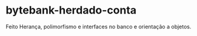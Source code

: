 # bytebank-herdado-conta

Feito Herança, polimorfismo e interfaces no banco e orientação a objetos.
